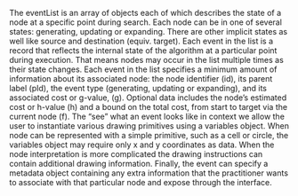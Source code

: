 The eventList is an array of objects each of which describes the state of a node at a specific point during search. Each node can be in one of several states: generating, updating or expanding. There are other implicit states as well like source and destination (equiv. target). Each event in the list is a record that reflects the internal state of the algorithm at a particular point during execution. That means nodes may occur in the list multiple times as their state changes.
Each event in the list specifies a minimum amount of information about its associated node: the node identifier (id), its parent label (pId), the event type (generating, updating or expanding), and its associated cost or g-value, (g). Optional data includes the node’s estimated cost or h-value (h) and a bound on the total cost, from start to target via the current node (f). The “see” what an event looks like in context we allow the user to instantiate various drawing primitives using a variables object. When node can be represented with a simple primitive, such as a cell or circle, the variables object may require only x and y coordinates as data. When the node interpretation is more complicated the drawing instructions can contain additional drawing information. Finally, the event can specify a metadata object containing any extra information that the practitioner wants to associate with that particular node and expose through the interface.
